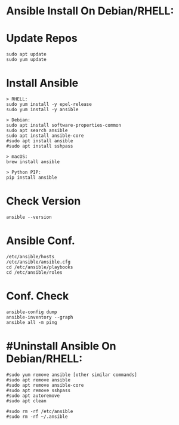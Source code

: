 # Ansible Install On Debian/RHELL:

# Update Repos
```
sudo apt update
sudo yum update
```
# Install Ansible
```
> RHELL:
sudo yum install -y epel-release
sudo yum install -y ansible

> Debian:
sudo apt install software-properties-common
sudo apt search ansible
sudo apt install ansible-core
#sudo apt install ansible
#sudo apt install sshpass

> macOS:
brew install ansible

> Python PIP:
pip install ansible
```
# Check Version
```
ansible --version
```
# Ansible Conf.
```
/etc/ansible/hosts
/etc/ansible/ansible.cfg
cd /etc/ansible/playbooks
cd /etc/ansible/roles
```
# Conf. Check
```
ansible-config dump
ansible-inventory --graph
ansible all -m ping
```
# #Uninstall Ansible On Debian/RHELL:
```
#sudo yum remove ansible [other similar commands]
#sudo apt remove ansible
#sudo apt remove ansible-core
#sudo apt remove sshpass
#sudo apt autoremove
#sudo apt clean

#sudo rm -rf /etc/ansible
#sudo rm -rf ~/.ansible
```
